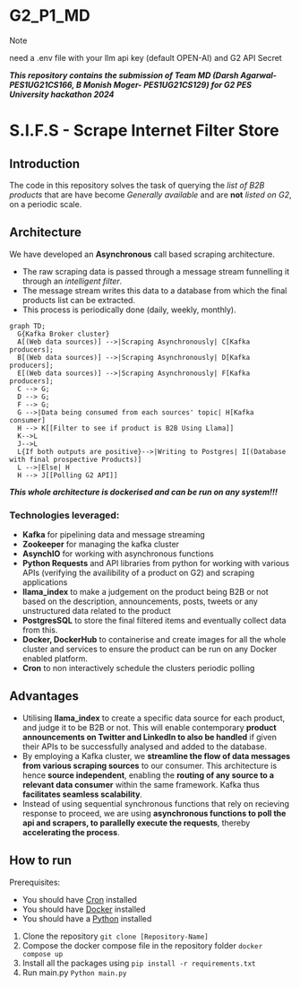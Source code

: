 # G2_P1_MD
> [!NOTE]  
> need a .env file with your llm api key (default OPEN-AI) and G2 API Secret



_**This repository contains the submission of Team MD (Darsh Agarwal-PES1UG21CS166, B Monish Moger- PES1UG21CS129) for G2 PES University hackathon 2024**_

# S.I.F.S - Scrape Internet Filter Store

## Introduction 
The code in this repository solves the task of querying the *list of B2B products* that are have become *Generally available* and are **not** *listed on G2*, on a periodic scale.

## Architecture
We have developed an **Asynchronous** call based scraping architecture. 
- The raw scraping data is passed through a message stream funnelling it through an _intelligent filter_.
- The message stream writes this data to a database from which the final products list can be extracted.
- This process is periodically done (daily, weekly, monthly).


```mermaid
graph TD;
  G{Kafka Broker cluster}
  A[(Web data sources)] -->|Scraping Asynchronously| C[Kafka producers];
  B[(Web data sources)] -->|Scraping Asynchronously| D[Kafka producers];
  E[(Web data sources)] -->|Scraping Asynchronously| F[Kafka producers];
  C --> G;
  D --> G;
  F --> G;
  G -->|Data being consumed from each sources' topic| H[Kafka consumer]
  H --> K[[Filter to see if product is B2B Using Llama]]
  K-->L
  J-->L
  L{If both outputs are positive}-->|Writing to Postgres| I[(Database with final prospective Products)]
  L -->|Else| H
  H --> J[[Polling G2 API]]

```
_**This whole architecture is dockerised and can be run on any system!!!**_

### Technologies leveraged:
- **Kafka** for pipelining data and message streaming
- **Zookeeper** for managing the kafka cluster
- **AsynchIO** for working with asynchronous functions
- **Python Requests** and API libraries from python for working with various APIs (verifying the availibility of a product on G2) and scraping applications
- **llama_index** to make a judgement on the product being B2B or not based on the description, announcements, posts, tweets or any unstructured data related to the product
- **PostgresSQL** to store the final filtered items and eventually collect data from this.
- **Docker, DockerHub** to containerise and create images for all the whole cluster and services to ensure the product can be run on any Docker enabled platform.
- **Cron** to non interactively schedule the clusters periodic polling

## Advantages
- Utilising **llama_index** to create a specific data source for each product, and judge it to be B2B or not. This will enable contemporary **product announcements on Twitter and LinkedIn to also be handled** if given their APIs to be successfully analysed and added to the database.
- By employing a Kafka cluster, we **streamline the flow of data messages from various scraping sources** to our consumer. This architecture is hence **source independent**, enabling the **routing of any source to a relevant data consumer** within the same framework. Kafka thus **facilitates seamless scalability**.
- Instead of using sequential synchronous functions that rely on recieving response to proceed, we are using **asynchronous functions to poll the api and scrapers, to parallelly execute the requests**, thereby **accelerating the process**.

## How to run
Prerequisites:
- You should have [Cron](https://cron-job.org/en/) installed
- You should have [Docker](https://www.docker.com) installed
- You should have a [Python](https://www.python.org) installed
1. Clone the repository ``` git clone [Repository-Name] ```
2. Compose the docker compose file in the repository folder ```docker compose up```
3. Install all the packages using ```pip install -r requirements.txt```
4. Run main.py  ```Python main.py```


